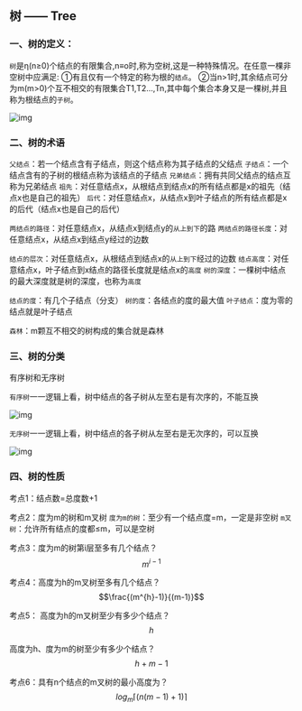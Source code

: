 ## 树 —— Tree

### 一、树的定义：

`树`是η(n≥0)个结点的有限集合,n≡o时,称为空树,这是一种特殊情况。在任意一棵非空树中应满足:
①有且仅有一个特定的称为根的`结点`。
②当n>1时,其余结点可分为m(m>0)个互不相交的有限集合T1,T2…,Tn,其中每个集合本身又是一棵树,并且称为根结点的`子树`。

![img](https://img-blog.csdn.net/20180801094313847?watermark/2/text/aHR0cHM6Ly9ibG9nLmNzZG4ubmV0L2xpZXJtaW5nX18=/font/5a6L5L2T/fontsize/400/fill/I0JBQkFCMA==/dissolve/70)

### 二、树的术语

`父结点`：若一个结点含有子结点，则这个结点称为其子结点的父结点
`子结点`：一个结点含有的子树的根结点称为该结点的子结点
`兄弟结点`：拥有共同父结点的结点互称为兄弟结点
`祖先`：对任意结点x，从根结点到结点x的所有结点都是x的祖先（结点x也是自己的祖先）
`后代`：对任意结点x，从结点x到叶子结点的所有结点都是x的后代（结点x也是自己的后代）

`两结点的路径`：对任意结点x，从结点x到结点y的`从上到下`的路
`两结点的路径长度`：对任意结点x，从结点x到结点y经过的边数

`结点的层次`：对任意结点x，从根结点到结点x的`从上到下`经过的边数
`结点高度`：对任意结点x，叶子结点到x结点的路径长度就是结点x的`高度`
`树的深度`：一棵树中结点的最大深度就是树的深度，也称为`高度`

`结点的度`：有几个子结点（分支）
`树的度`：各结点的度的最大值
`叶子结点`：度为零的结点就是叶子结点

`森林`：m颗互不相交的树构成的集合就是森林

### 三、树的分类

有序树和无序树

`有序树`一一逻辑上看，树中结点的各子树从左至右是有次序的，不能互换

![img](https://secure2.wostatic.cn/static/8PrtKV6j76SzKJvjRuNRKK/www.icode9.jpg?auth_key=1648522443-w38WYgftixomMPcABziZ1V-0-e322aaaf3ad3d6496339c3c59fbd0c2b)

`无序树`一一逻辑上看，树中结点的各子树从左至右是无次序的，可以互换

![img](https://secure2.wostatic.cn/static/8Z4B3f69T8pHTmtoJaeKCD/www.icode9.jpg?auth_key=1648522521-xpSKwMbbB6QeSkrJ6ymbnL-0-8b4f7ebb954a38643de4d08f4df5835d)

### 四、树的性质

考点1：结点数=总度数+1

考点2：度为m的树和m叉树
`度为m的树`：至少有一个结点度=m，一定是非空树
`m叉树`：允许所有结点的度都≤m，可以是空树

考点3：度为m的树第i层至多有几个结点？	$$m^{i-1}$$

考点4：高度为h的m叉树至多有几个结点？	$$\frac{(m^{h}-1)}{(m-1)}$$

考点5：
高度为h的m叉树至少有多少个结点？	$$h$$

高度为h、度为m的树至少有多少个结点？		$$h+m-1$$

考点6：具有n个结点的m叉树的最小高度为？	$$log_m\lceil (n(m-1)+1) \rceil$$
